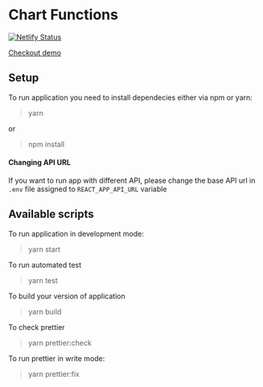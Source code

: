 # Chart Functions

[![Netlify Status](https://api.netlify.com/api/v1/badges/1d0522a3-9c19-4571-b381-8076d8aef79f/deploy-status)](https://app.netlify.com/sites/chart-function/deploys)

[Checkout demo](https://chart-function.netlify.app)

## Setup

To run application you need to install dependecies either via npm or yarn:

> yarn

or

> npm install

#### Changing API URL

If you want to run app with different API, please change the base API url in `.env` file assigned to `REACT_APP_API_URL` variable

## Available scripts

To run application in development mode:

> yarn start

To run automated test

> yarn test

To build your version of application

> yarn build

To check prettier
 > yarn prettier:check

To run prettier in write mode:
 > yarn prettier:fix
